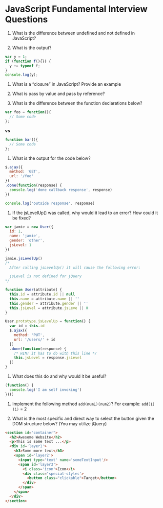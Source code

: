 # JavaScript Fundamental Interview Questions

1. What is the difference between undefined and not defined in JavaScript?

1. What is the output?
  ```js
  var y = 1;
  if (function f(){}) {
    y += typeof f;
  }
  console.log(y);
  ```
1. What is a “closure” in JavaScript? Provide an example

1. What is pass by value and pass by reference?

1. What is the difference between the function declarations below?

  ```js
  var foo = function(){
    // Some code
  };
  ```
  **vs**
  ```js
  function bar(){
    // Some code
  };
  ```
1. What is the output for the code below?
  ```js
  $.ajax({
    method: 'GET',
    url: '/foo'
  })
  .done(function(response) {
    console.log('done callback response', response)
  })

  console.log('outside response', response)
  ```
1. If the jsLevelUp() was called, why would it lead to an error? How could it be fixed?
  ```js
  var jamie = new User({
    id: 1,
    name: 'jamie',
    gender: 'other',
    jsLevel: 1
  })

  jamie.jsLevelUp()
  /*
    After calling jsLevelUp() it will cause the following error:

    jsLevel is not defined for jQuery
  */

  function User(attribute) {
    this.id = attribute.id || null
    this.name = attribute.name || ''
    this.gender = attribute.gender || ''
    this.jsLevel = attribute.jsLeve || 0
  }

  User.prototype.jsLevelUp = function() {
    var id = this.id
    $.ajax({
      method: 'PUT',
      url: '/users/' + id
    })
    .done(function(response) {
      /* HINT it has to do with this line */
      this.jsLevel = response.jsLevel
    })
  }
  ```
1. What does this do and why would it be useful?
  ```js
  (function() {
    console.log('I am self invoking')
  })()
  ```
  
1. Implement the following method `add(num1)(num2)`? For example: `add(1)(1)` = 2

1. What is the most specific and direct way to select the button given the DOM structure below? (You may utilize jQuery)

  ```html
  <section id="container">
    <h2>Awesome Website</h2>
    <p>This is some text ...</p>
    <div id='layer1'>
      <h3>Some more text</h3>
      <span id='layer2'>
        <input type='text' name='someTextInput'/>
        <span id='layer3'>
          <i class='icon'>Icon</i>
          <div class='special-styles'>
            <button class="clickable">Target</button>
          </div>
        </span>
      </span>
    </div>
  </section>
  ```
